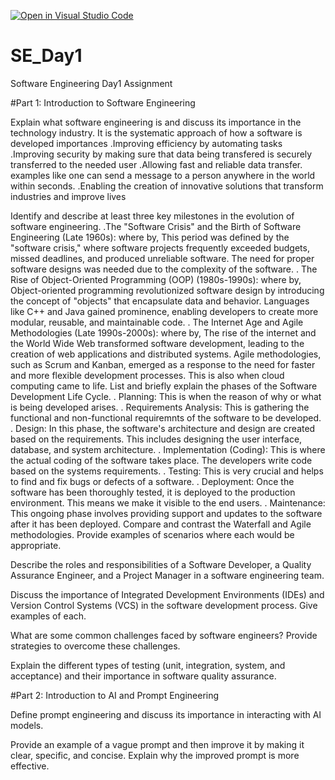 [![Open in Visual Studio Code](https://classroom.github.com/assets/open-in-vscode-2e0aaae1b6195c2367325f4f02e2d04e9abb55f0b24a779b69b11b9e10269abc.svg)](https://classroom.github.com/online_ide?assignment_repo_id=18324984&assignment_repo_type=AssignmentRepo)
# SE_Day1
Software Engineering Day1 Assignment

#Part 1: Introduction to Software Engineering

Explain what software engineering is and discuss its importance in the technology industry.
It is the systematic approach of how a software is developed
importances
.Improving efficiency by automating tasks
.Improving security by making sure that data being transfered is securely transferred to the needed user
.Allowing fast and reliable data transfer. examples like one can send a message to a person anywhere in the world within seconds.
.Enabling the creation of innovative solutions that transform industries and improve lives

Identify and describe at least three key milestones in the evolution of software engineering.
.The "Software Crisis" and the Birth of Software Engineering (Late 1960s):
where by, This period was defined by the "software crisis," where software projects frequently exceeded budgets, missed deadlines, and produced unreliable software. The need for proper software designs was needed due to the complexity of the software.
. The Rise of Object-Oriented Programming (OOP) (1980s-1990s):
where by, Object-oriented programming revolutionized software design by introducing the concept of "objects" that encapsulate data and behavior. Languages like C++ and Java gained prominence, enabling developers to create more modular, reusable, and maintainable code.
. The Internet Age and Agile Methodologies (Late 1990s-2000s):
where by, The rise of the internet and the World Wide Web transformed software development, leading to the creation of web applications and distributed systems. Agile methodologies, such as Scrum and Kanban, emerged as a response to the need for faster and more flexible development processes. This is also when cloud computing came to life.
List and briefly explain the phases of the Software Development Life Cycle.
. Planning: This is when the reason of why or what is being developed arises.
. Requirements Analysis: This is gathering the functional and non-functional requiremnts of the software to be developed.
. Design: In this phase, the software's architecture and design are created based on the requirements. This includes designing the user interface, database, and system architecture.
. Implementation (Coding): This is where the actual coding of the software takes place. The developers write code based on the systems requirements.
. Testing: This is very crucial and helps to find and fix bugs or defects of a software.
. Deployment: Once the software has been thoroughly tested, it is deployed to the production environment. This means we make it visible to the end users.
. Maintenance: This ongoing phase involves providing support and updates to the software after it has been deployed.
Compare and contrast the Waterfall and Agile methodologies. Provide examples of scenarios where each would be appropriate.


Describe the roles and responsibilities of a Software Developer, a Quality Assurance Engineer, and a Project Manager in a software engineering team.


Discuss the importance of Integrated Development Environments (IDEs) and Version Control Systems (VCS) in the software development process. Give examples of each.


What are some common challenges faced by software engineers? Provide strategies to overcome these challenges.


Explain the different types of testing (unit, integration, system, and acceptance) and their importance in software quality assurance.


#Part 2: Introduction to AI and Prompt Engineering


Define prompt engineering and discuss its importance in interacting with AI models.


Provide an example of a vague prompt and then improve it by making it clear, specific, and concise. Explain why the improved prompt is more effective.
